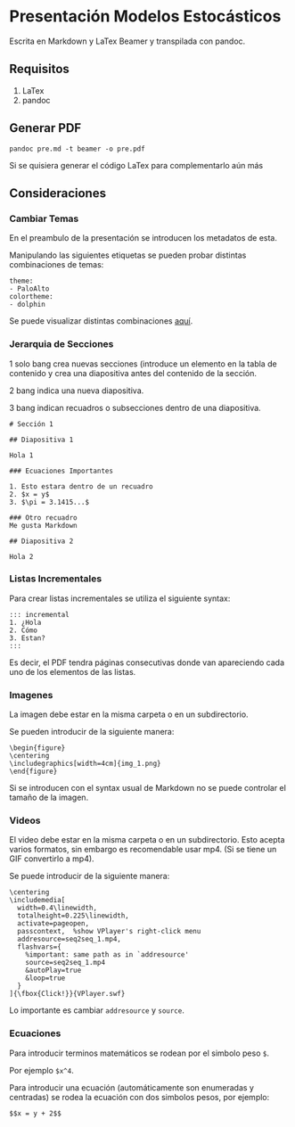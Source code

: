 # Presentación Modelos Estocásticos

Escrita en Markdown y LaTex Beamer y transpilada con pandoc.

## Requisitos

1. LaTex
2. pandoc

## Generar PDF

```
pandoc pre.md -t beamer -o pre.pdf
```

Si se quisiera generar el código LaTex para complementarlo aún más 

## Consideraciones

### Cambiar Temas

En el preambulo de la presentación se introducen los metadatos de esta.

Manipulando las siguientes etiquetas se pueden probar distintas combinaciones de temas:

```
theme:
- PaloAlto
colortheme:
- dolphin
```

Se puede visualizar distintas combinaciones [aquí](https://mpetroff.net/files/beamer-theme-matrix/).

### Jerarquia de Secciones

1 solo bang crea nuevas secciones (introduce un elemento en la tabla de contenido y crea una diapositiva antes del contenido de la sección.

2 bang indica una nueva diapositiva.

3 bang indican recuadros o subsecciones dentro de una diapositiva.

```
# Sección 1

## Diapositiva 1

Hola 1

### Ecuaciones Importantes

1. Esto estara dentro de un recuadro
2. $x = y$
3. $\pi = 3.1415...$

### Otro recuadro
Me gusta Markdown

## Diapositiva 2

Hola 2
```

### Listas Incrementales

Para crear listas incrementales se utiliza el siguiente syntax:

```
::: incremental
1. ¿Hola
2. Cómo 
3. Estan?
:::
```

Es decir, el PDF tendra páginas consecutivas donde van apareciendo cada uno de los elementos de las listas.

### Imagenes

La imagen debe estar en la misma carpeta o en un subdirectorio.

Se pueden introducir de la siguiente manera:

```
\begin{figure}
\centering
\includegraphics[width=4cm]{img_1.png}
\end{figure}
```

Si se introducen con el syntax usual de Markdown no se puede controlar el tamaño de la imagen.

### Videos

El video debe estar en la misma carpeta o en un subdirectorio. Esto acepta varios formatos, sin embargo es recomendable usar mp4. (Si se tiene un GIF convertirlo a mp4).

Se puede introducir de la siguiente manera:

```
\centering
\includemedia[
  width=0.4\linewidth,
  totalheight=0.225\linewidth,
  activate=pageopen,
  passcontext,  %show VPlayer's right-click menu
  addresource=seq2seq_1.mp4,
  flashvars={
    %important: same path as in `addresource'
    source=seq2seq_1.mp4
    &autoPlay=true
    &loop=true
  }
]{\fbox{Click!}}{VPlayer.swf}
```

Lo importante es cambiar `addresource` y `source`.

### Ecuaciones

Para introducir terminos matemáticos se rodean por el simbolo peso `$`.

Por ejemplo `$x^4`.

Para introducir una ecuación (automáticamente son enumeradas y centradas) se rodea la ecuación con dos simbolos pesos, por ejemplo:

`$$x = y + 2$$`
